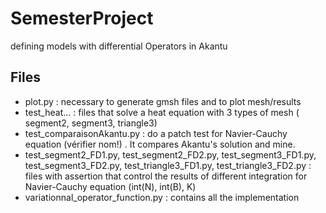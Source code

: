 # SemesterProject
 defining models with differential Operators in Akantu
## Files 
- plot.py : necessary to generate gmsh files and to plot mesh/results
- test_heat... : files that solve a heat equation with 3 types of mesh ( segment2, segment3, triangle3)
- test_comparaisonAkantu.py : do a patch test for Navier-Cauchy equation (vérifier nom!) . It compares Akantu's solution and mine.
- test_segment2_FD1.py, test_segment2_FD2.py, test_segment3_FD1.py, test_segment3_FD2.py, test_triangle3_FD1.py, test_triangle3_FD2.py : files with assertion that control the results of different integration for Navier-Cauchy equation (int(N), int(B), K)
- variationnal_operator_function.py : contains all the implementation
